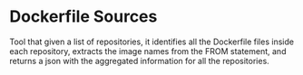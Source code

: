 # Dockerfile Sources
Tool that given a list of repositories, it identifies all the Dockerfile files inside each repository, extracts the image names from the FROM statement, and returns a json with the aggregated information for all the repositories.
